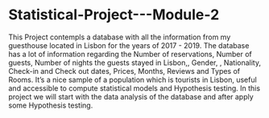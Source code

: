 # Statistical-Project---Module-2
This Project contempls a database with all the information from my guesthouse located in Lisbon for the years of 2017 - 2019. The database has a lot of information regarding the Number of reservations, Number of guests, Number of nights the guests stayed in Lisbon,, Gender, , Nationality, Check-in and Check out dates, Prices, Months, Reviews and Types of Rooms. It’s a nice sample of a population which is tourists in Lisbon, useful and accessible to compute statistical models and Hypothesis testing. In this project we will start with the data analysis of the database and after apply some Hypothesis testing.
